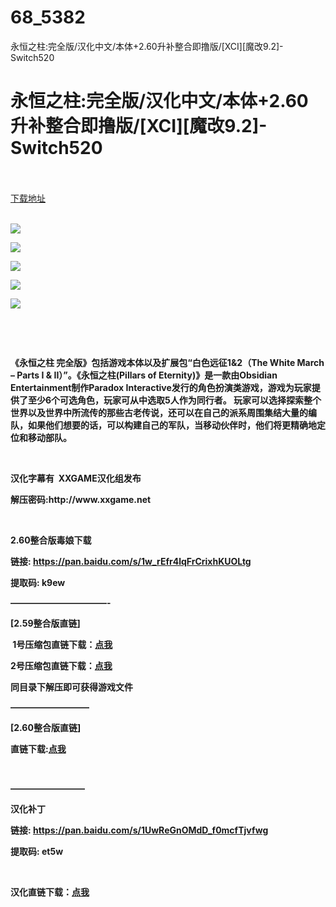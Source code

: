 # 68_5382
永恒之柱:完全版/汉化中文/本体+2.60升补整合即撸版/[XCI][魔改9.2]-Switch520
# 永恒之柱:完全版/汉化中文/本体+2.60升补整合即撸版/[XCI][魔改9.2]-Switch520
 <br/></br>
[下载地址](https://www.switch520.cc/article/5382 "下载地址")
<br/></br>

<p><strong><img src="https://www.switch520.cc/muke_img/upload_art_editor_20210312-1_e66c0e3dc63e0f402e5bd70799659230.jpg"></strong></p>
<p><strong><img src="https://www.switch520.cc/muke_img/upload_art_editor_20210312-1_ddc09941cab4de2513d0981201f42277.jpg"></strong></p>
<p><strong><img src="https://www.switch520.cc/muke_img/upload_art_editor_20210312-1_60e44d05e1ceced453ad5d9b9d85814a.jpg"></strong></p>
<p><strong><img src="https://www.switch520.cc/muke_img/upload_art_editor_20210312-1_20e48fe468005b1795084edff6bb1f10.jpg"></strong></p>
<p><strong><img src="https://www.switch520.cc/muke_img/upload_art_editor_20210312-1_96fe48128ce5a5c20c94cb9192955599.jpg"></strong></p>
<p>&nbsp;</p>
<p>&nbsp;</p>
<p><strong>《永恒之柱 完全版》包括游戏本体以及扩展包“白色远征1&amp;2（The White March – Parts I &amp; II）”。《永恒之柱(Pillars of Eternity)》是一款由Obsidian Entertainment制作Paradox Interactive发行的角色扮演类游戏，游戏为玩家提供了至少6个可选角色，玩家可从中选取5人作为同行者。 玩家可以选择探索整个世界以及世界中所流传的那些古老传说，还可以在自己的派系周围集结大量的编队，如果他们想要的话，可以构建自己的军队，当移动伙伴时，他们将更精确地定位和移动部队。</strong></p>
<p>&nbsp;</p>
<p><strong>汉化字幕有&nbsp; XXGAME汉化组发布</strong></p>
<p><strong>解压密码:http://www.xxgame.net</strong></p>
<p>&nbsp;</p>
<p><strong>2.60整合版毒娘下载</strong></p>
<p><strong>链接: <a href="https://pan.baidu.com/s/1w_rEfr4lqFrCrixhKUOLtg">https://pan.baidu.com/s/1w_rEfr4lqFrCrixhKUOLtg </a></strong></p>
<p><strong>提取码: k9ew&nbsp;</strong></p>
<p><strong>———————————-</strong></p>
<p><strong>[2.59整合版直链]</strong></p>
<p><strong>&nbsp;1号压缩包直链下载：<a href="https://ziyuan3.free520.net/kaifa/1youxi/Pillars_of-Eternity%5B0100D6200E130000%5D%5B2.59.0%5D%5B1G%2B1U%5D%5BMOD9.2.0%5D.part1.rar">点我</a></strong></p>
<p><strong>2号压缩包直链下载：<a href="https://ziyuan3.free520.net/kaifa/1youxi/Pillars_of-Eternity%5B0100D6200E130000%5D%5B2.59.0%5D%5B1G%2B1U%5D%5BMOD9.2.0%5D.part2.rar">点我</a></strong></p>
<p><strong>同目录下解压即可获得游戏文件</strong></p>
<p><strong>—————————</strong></p>
<p><strong>[2.60整合版直链]</strong></p>
<p><strong>直链下载:<a href="https://ziyuan3.free520.net/kaifa/1youxi/Pillars%20of%20Eternity%20%5B0100D6200E130000%5D%20%5Bv2.60.00%5D%20(1G%2B1U)%20(MOD9.2.0).xci">点我</a></strong></p>
<p>&nbsp;</p>
<p><strong>————————–</strong></p>
<p><strong>汉化补丁</strong></p>
<p><strong>链接: <a href="https://pan.baidu.com/s/1UwReGnOMdD_f0mcfTjvfwg">https://pan.baidu.com/s/1UwReGnOMdD_f0mcfTjvfwg </a></strong></p>
<p><strong>提取码: et5w&nbsp;</strong></p>
<p>&nbsp;</p>
<p><strong>汉化直链下载：<a href="https://ziyuan3.free520.net/kaifa/1youxi/XXGAME-NET-SWITCH-永恒之柱正式版汉化补丁V1.51(兼容前补丁，覆盖既可).rar">点我</a></strong></p>
